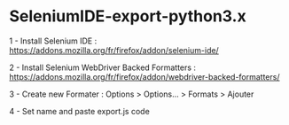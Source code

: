 # SeleniumIDE-export-python3.x

1 - Install Selenium IDE : https://addons.mozilla.org/fr/firefox/addon/selenium-ide/

2 - Install Selenium WebDriver Backed Formatters : https://addons.mozilla.org/fr/firefox/addon/webdriver-backed-formatters/

3 - Create new Formater : Options > Options... > Formats > Ajouter

4 - Set name and paste export.js code
